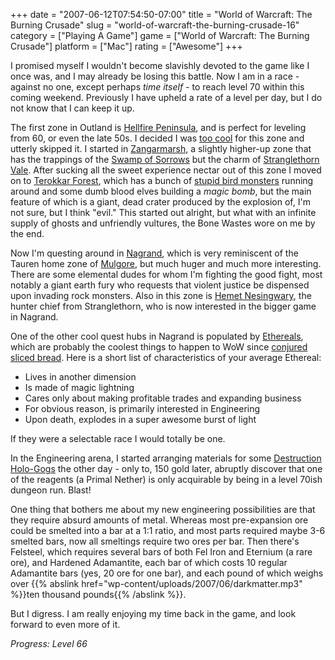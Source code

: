 +++
date = "2007-06-12T07:54:50-07:00"
title = "World of Warcraft: The Burning Crusade"
slug = "world-of-warcraft-the-burning-crusade-16"
category = ["Playing A Game"]
game = ["World of Warcraft: The Burning Crusade"]
platform = ["Mac"]
rating = ["Awesome"]
+++

I promised myself I wouldn't become slavishly devoted to the game like I once was, and I may already be losing this battle.  Now I am in a race - against no one, except perhaps <i>time itself</i> - to reach level 70 within this coming weekend.  Previously I have upheld a rate of a level per day, but I do not know that I can keep it up.

The first zone in Outland is <a href="http://wowwiki.com/Hellfire_Peninsula">Hellfire Peninsula</a>, and is perfect for leveling from 60, or even the late 50s.  I decided I was <a href="http://armory.worldofwarcraft.com/character-sheet.xml?r=Blackhand&n=Mirkon">too cool</a> for this zone and utterly skipped it.  I started in <a href="http://wowwiki.com/Zangarmarsh">Zangarmarsh</a>, a slightly higher-up zone that has the trappings of the <a href="http://wowwiki.com/Swamp_of_Sorrows">Swamp of Sorrows</a> but the charm of <a href="http://wowwiki.com/Stranglethorn_Vale">Stranglethorn Vale</a>.  After sucking all the sweet experience nectar out of this zone I moved on to <a href="http://wowwiki.com/Terokkar_Forest">Terokkar Forest</a>, which has a bunch of <a href="http://wowwiki.com/Arakkoa">stupid bird monsters</a> running around and some dumb blood elves building a <i>magic bomb</i>, but the main feature of which is a giant, dead crater produced by the explosion of, I'm not sure, but I think "evil."  This started out alright, but what with an infinite supply of ghosts and unfriendly vultures, the Bone Wastes wore on me by the end.

Now I'm questing around in <a href="http://wowwiki.com/Nagrand">Nagrand</a>, which is very reminiscent of the Tauren home zone of <a href="http://wowwiki.com/Mulgore">Mulgore</a>, but much huger and much more interesting.  There are some elemental dudes for whom I'm fighting the good fight, most notably a giant earth fury who requests that violent justice be dispensed upon invading rock monsters.  Also in this zone is <a href="http://wowwiki.com/Hemet_Nesingwary">Hemet Nesingwary</a>, the hunter chief from Stranglethorn, who is now interested in the bigger game in Nagrand.

One of the other cool quest hubs in Nagrand is populated by <a href="http://wowwiki.com/Ethereal">Ethereals</a>, which are probably the coolest things to happen to WoW since <a href="http://www.wowwiki.com/Conjured_Rye">conjured sliced bread</a>.  Here is a short list of characteristics of your average Ethereal:

* Lives in another dimension
* Is made of magic lightning
* Cares only about making profitable trades and expanding business
* For obvious reason, is primarily interested in Engineering
* Upon death, explodes in a super awesome burst of light

If they were a selectable race I would totally be one.

In the Engineering arena, I started arranging materials for some <a href="http://www.wowhead.com/?item=32494">Destruction Holo-Gogs</a> the other day - only to, 150 gold later, abruptly discover that one of the reagents (a Primal Nether) is only acquirable by being in a level 70ish dungeon run.  Blast!

One thing that bothers me about my new engineering possibilities are that they require absurd amounts of metal.  Whereas most pre-expansion ore could be smelted into a bar at a 1:1 ratio, and most parts required maybe 3-6 smelted bars, now all smeltings require two ores per bar.  Then there's Felsteel, which requires several bars of both Fel Iron and Eternium (a rare ore), and Hardened Adamantite, each bar of which costs 10 regular Adamantite bars (yes, 20 ore for one bar), and each pound of which weighs over {{% abslink href="wp-content/uploads/2007/06/darkmatter.mp3" %}}ten thousand pounds{{% /abslink %}}.

But I digress.  I am really enjoying my time back in the game, and look forward to even more of it.

<i>Progress: Level 66</i>
